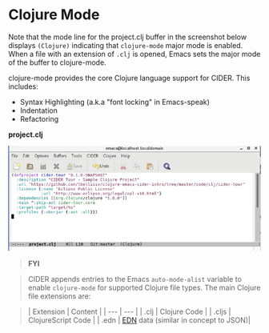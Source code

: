 # Clojure Mode

Note that the mode line for the project.clj buffer in the screenshot below displays `(Clojure)` indicating that  `clojure-mode` major mode is enabled. When a file with an extension of `.clj` is opened, Emacs sets the major mode of the buffer to clojure-mode.

clojure-mode provides the core Clojure language support for CIDER. This includes:

* Syntax Highlighting (a.k.a "font locking" in Emacs-speak)
* Indentation
* Refactoring

**project.clj**
 
![project.clj for cider-tour project](images/project_clj.jpg)


> **FYI**

> CIDER appends entries to the Emacs `auto-mode-alist` variable to enable `clojure-mode` for supported Clojure file types. The main Clojure file extensions are:

>| Extension | Content |
| --- | --- |
| .clj | Clojure Code |
| .cljs | ClojureScript Code |
| .edn | [EDN](https://github.com/edn-format/edn) data (similar in concept to JSON)|



